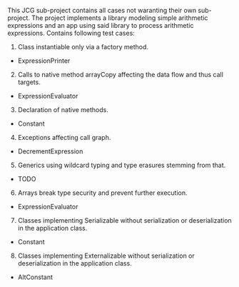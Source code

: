 This JCG sub-project contains all cases not waranting their own sub-project. The project implements a library modeling simple arithmetic expressions and an app using said library to process arithmetic expressions. 
Contains following test cases:  

1. Class instantiable only via a factory method.  
  - ExpressionPrinter  
2. Calls to native method arrayCopy affecting the data flow and thus call targets.  
  - ExpressionEvaluator  
3. Declaration of native methods.  
  - Constant  
4. Exceptions affecting call graph.  
  - DecrementExpression  
5. Generics using wildcard typing and type erasures stemming from that.  
  - TODO  
6. Arrays break type security and prevent further execution.  
  - ExpressionEvaluator  
7. Classes implementing Serializable without serialization or deserialization in the application class.  
  - Constant   
8. Classes implementing Externalizable without serialization or deserialization in the application class.  
  - AltConstant  